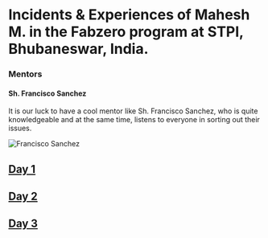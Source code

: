 # Incidents & Experiences of Mahesh M. in the Fabzero program at STPI, Bhubaneswar, India.

### Mentors
#### Sh. Francisco Sanchez
It is our luck to have a cool mentor like Sh. Francisco Sanchez, who is quite knowledgeable and at the same time, listens to everyone in sorting out their issues. 

![Francisco Sanchez](/img/franscisco.jpeg "Francisco Sanchez")

## [Day 1](day1.md)

## [Day 2](day2.md)

## [Day 3](day3.md)